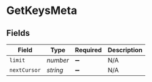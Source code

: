 # GetKeysMeta


## Fields

| Field              | Type               | Required           | Description        |
| ------------------ | ------------------ | ------------------ | ------------------ |
| `limit`            | *number*           | :heavy_minus_sign: | N/A                |
| `nextCursor`       | *string*           | :heavy_minus_sign: | N/A                |
